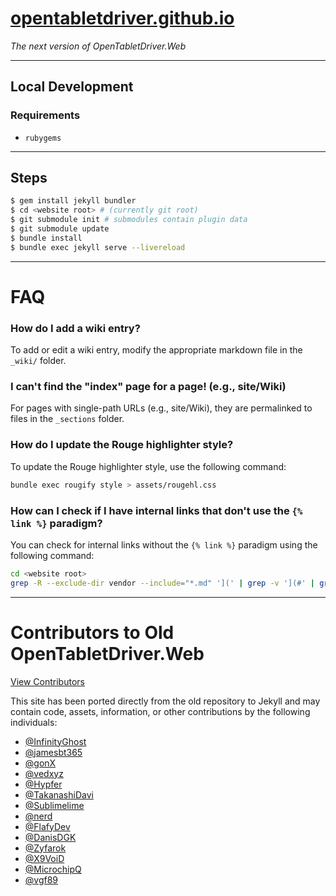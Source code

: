 # [opentabletdriver.github.io](https://opentabletdriver.github.io)
*The next version of OpenTabletDriver.Web*

---

## Local Development

### Requirements

- `rubygems`

---

## Steps

```bash
$ gem install jekyll bundler
$ cd <website root> # (currently git root)
$ git submodule init # submodules contain plugin data
$ git submodule update
$ bundle install
$ bundle exec jekyll serve --livereload
```
---

# FAQ

### **How do I add a wiki entry?**

To add or edit a wiki entry, modify the appropriate markdown file in the `_wiki/` folder.

### **I can't find the "index" page for a page! (e.g., site/Wiki)**

For pages with single-path URLs (e.g., site/Wiki), they are permalinked to files in the `_sections` folder.

### **How do I update the Rouge highlighter style?**

To update the Rouge highlighter style, use the following command:

```bash
bundle exec rougify style > assets/rougehl.css
```

### **How can I check if I have internal links that don't use the `{% link %}` paradigm?**

You can check for internal links without the `{% link %}` paradigm using the following command:

```bash
cd <website root>
grep -R --exclude-dir vendor --include="*.md" '](' | grep -v '](#' | grep -v ']({%' | grep -v '](http' | grep -v '](//'
```
---

# Contributors to Old OpenTabletDriver.Web

[View Contributors](https://github.com/OpenTabletDriver/OpenTabletDriver.Web/graphs/contributors)

This site has been ported directly from the old repository to Jekyll and may contain code, assets, information, or other contributions by the following individuals:

- [@InfinityGhost](https://github.com/InfinityGhost)
- [@jamesbt365](https://github.com/jamesbt365)
- [@gonX](https://github.com/gonX)
- [@vedxyz](https://github.com/vedxyz)
- [@Hypfer](https://github.com/Hypfer)
- [@TakanashiDavi](https://github.com/TakanashiDavi)
- [@Sublimelime](https://github.com/Sublimelime)
- [@nerd](https://github.com/nerd)
- [@FlafyDev](https://github.com/FlafyDev)
- [@DanisDGK](https://github.com/DanisDGK)
- [@Zyfarok](https://github.com/Zyfarok)
- [@X9VoiD](https://github.com/X9VoiD)
- [@MicrochipQ](https://github.com/MicrochipQ)
- [@vgf89](https://github.com/vgf89)

